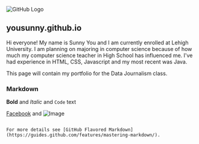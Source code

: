 ![GitHub Logo](/images/logo.png)




## yousunny.github.io

Hi everyone! My name is Sunny You and I am currently enrolled at Lehigh University. I am planning on majoring in computer science because of how much my computer science teacher in High School has influenced me. I've had experience in HTML, CSS, Javascript and my most recent was Java. 

This page will contain my portfolio for the Data Journalism class.  


### Markdown

**Bold** and _Italic_ and `Code` text

[Facebook](www.facebook.com) and ![Image](https://www.howtogeek.com/wp-content/uploads/2014/06/howdoyoufindtheoriginalsourceofanimage00.jpg)
```

For more details see [GitHub Flavored Markdown](https://guides.github.com/features/mastering-markdown/).

